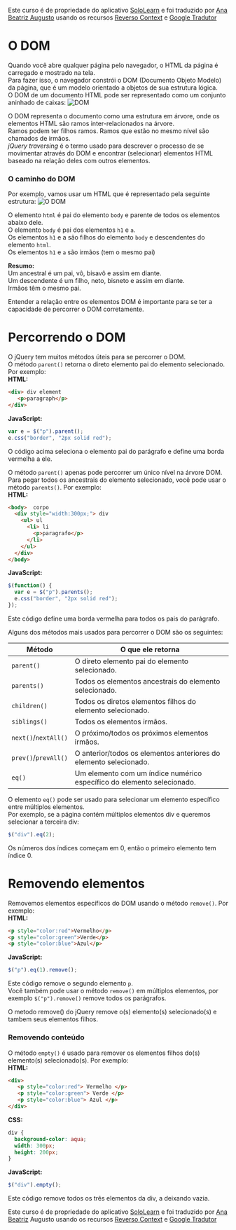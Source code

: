 Este curso é de propriedade do aplicativo
[SoloLearn](https://play.google.com/store/apps/details?id=com.sololearn) e foi traduzido por [Ana Beatriz
Augusto](https://www.linkedin.com/in/anabeatrizz) usando os recursos [Reverso Context](https://context.reverso.net/translation/) e [Google Tradutor](https://translate.google.com.br/?hl=pt-BR)

# O DOM
Quando você abre qualquer página pelo navegador, o HTML da página é carregado e mostrado na tela.<br>Para fazer isso, o navegador constrói o DOM (Documento Objeto Modelo) da página, que é um modelo orientado a objetos de sua estrutura lógica.<br>O DOM de um documento HTML pode ser representado como um conjunto aninhado de caixas:
![DOM](https://i.imgur.com/B5BVHxH_d.jpg?maxwidth=640&shape=thumb&fidelity=medium)

O DOM representa o documento como uma estrutura em árvore, onde os elementos HTML são ramos inter-relacionados na árvore.<br>Ramos podem ter filhos ramos. Ramos que estão no mesmo nível são chamados de irmãos.<br>*jQuery traversing* é o termo usado para descrever o processo de se movimentar através do DOM e encontrar (selecionar) elementos HTML baseado na relação deles com outros elementos.
### O caminho do DOM
Por exemplo, vamos usar um HTML que é representado pela seguinte estrutura:
![O DOM](https://i.imgur.com/uImFG81_d.jpg?maxwidth=640&shape=thumb&fidelity=medium)

O elemento `html` é pai do elemento `body` e parente de todos os elementos abaixo dele.<br>O elemento `body` é pai dos elementos `h1` e `a`.<br>Os elementos `h1` e a são filhos do elemento `body` e descendentes do elemento `html`.<br>Os elementos `h1` e `a` são irmãos (tem o mesmo pai)

__Resumo:__<br>Um ancestral é um pai, vô, bisavô e assim em diante.<br>Um descendente é um filho, neto, bisneto e assim em diante.<br>Irmãos têm o mesmo pai.

Entender a relação entre os elementos DOM é importante para se ter a capacidade de percorrer o DOM corretamente.
# Percorrendo o DOM
O jQuery tem muitos métodos úteis para se percorrer o DOM.<br>O método `parent()` retorna o direto elemento pai do elemento selecionado. Por exemplo:<br>__HTML:__
```html
<div> div element
   <p>paragraph</p> 
</div>
```
__JavaScript:__
```javascript
var e = $("p").parent();
e.css("border", "2px solid red");
```

O código acima seleciona o elemento pai do parágrafo e define uma borda vermelha a ele.

O método `parent()` apenas pode percorrer um único nível na árvore DOM.<br>Para pegar todos os ancestrais do elemento selecionado, você pode usar o método `parents()`. Por exemplo:<br>__HTML:__
```html
<body>  corpo
  <div style="width:300px;"> div
    <ul> ul
      <li> li
        <p>paragrafo</p>
      </li>
    </ul>   
  </div>
</body>
```
__JavaScript:__
```javascript
$(function() {
  var e = $("p").parents();
  e.css("border", "2px solid red");
});
```
Este código define uma borda vermelha para todos os pais do parágrafo.

Alguns dos métodos mais usados para percorrer o DOM são os seguintes:

Método | O que ele retorna
-------------|----------------------------
`parent()`|O direto elemento pai do elemento selecionado.
`parents()`|Todos os elementos ancestrais do elemento selecionado.
`children()`|Todos os diretos elementos filhos do elemento selecionado.
`siblings()`|Todos os elementos irmãos.
`next()`/`nextAll()`|O próximo/todos os próximos elementos irmãos.
`prev()`/`prevAll()`|O anterior/todos os elementos anteriores do elemento selecionado.
`eq()`|Um elemento com um índice numérico específico do elemento selecionado.

O elemento ```eq()``` pode ser usado para selecionar um elemento específico entre múltiplos elementos.<br>Por exemplo, se a página contém múltiplos elementos div e queremos selecionar a terceira div:
```javascript
$("div").eq(2);
```
Os números dos índices começam em 0, então o primeiro elemento tem índice 0.
# Removendo elementos
Removemos elementos específicos do DOM usando o método `remove()`. Por exemplo:<br>__HTML:__
```html
<p style="color:red">Vermelho</p>
<p style="color:green">Verde</p>
<p style="color:blue">Azul</p>
```
__JavaScript:__
```javascript
$("p").eq(1).remove();
```

Este código remove o segundo elemento `p`.<br>Você também pode usar o método `remove()` em múltiplos elementos, por exemplo `$("p").remove()` remove todos os parágrafos.

O metodo remove() do jQuery remove o(s) elemento(s) selecionado(s) e tambem seus elementos filhos.
### Removendo conteúdo
O método `empty()` é usado para remover os elementos filhos do(s) elemento(s) selecionado(s). Por exemplo:<br>__HTML:__
```html
<div>
   <p style="color:red"> Vermelho </p>
   <p style="color:green"> Verde </p>
   <p style="color:blue"> Azul </p>
</div>
```
__CSS:__
```css
div {
  background-color: aqua;
  width: 300px;
  height: 200px;
}
```
__JavaScript:__
```javascript
$("div").empty();
```

Este código remove todos os três elementos da div, a deixando vazia.

Este curso é de propriedade do aplicativo
[SoloLearn](https://play.google.com/store/apps/details?id=com.sololearn) e foi traduzido por [Ana Beatriz](https://www.linkedin.com/in/anabeatrizz)
Augusto usando os recursos [Reverso Context](https://context.reverso.net/translation/) e [Google Tradutor](https://translate.google.com.br/?hl=pt-BR)
